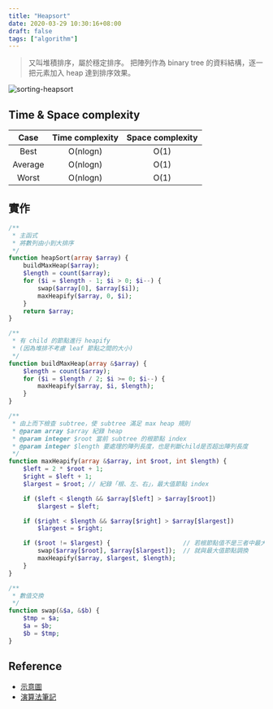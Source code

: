 ```yaml
---
title: "Heapsort"
date: 2020-03-29 10:30:16+08:00
draft: false
tags: ["algorithm"]
---
```


> 又叫堆積排序，屬於穩定排序。
> 把陣列作為 binary tree 的資料結構，逐一把元素加入 heap 達到排序效果。

![sorting-heapsort](https://picbed.stdcdn.com/2021/09/fa8f3368cfbee8aaa48ec2174a8119872d985e230f34ffa15ed06d63e170e635.gif)

## Time & Space complexity

|  Case   | Time complexity | Space complexity |
| :-----: | :-------------: | :--------------: |
|  Best   |    O(nlogn)     |       O(1)       |
| Average |    O(nlogn)     |       O(1)       |
|  Worst  |    O(nlogn)     |       O(1)       |

## 實作

```php
/**
 * 主函式
 * 將數列由小到大排序
 */
function heapSort(array $array) {
    buildMaxHeap($array);
	$length = count($array);
    for ($i = $length - 1; $i > 0; $i--) {
        swap($array[0], $array[$i]);
        maxHeapify($array, 0, $i);
    }
    return $array;
}

/**
 * 有 child 的節點進行 heapify
 * (因為堆排不考慮 leaf 節點之間的大小)
 */
function buildMaxHeap(array &$array) {
    $length = count($array);
    for ($i = $length / 2; $i >= 0; $i--) {
        maxHeapify($array, $i, $length);
    }
}

/**
 * 由上而下檢查 subtree，使 subtree 滿足 max heap 規則
 * @param array $array 紀錄 heap
 * @param integer $root 當前 subtree 的根節點 index
 * @param integer $length 要處理的陣列長度，也是判斷child是否超出陣列長度
 */
function maxHeapify(array &$array, int $root, int $length) {
    $left = 2 * $root + 1;
    $right = $left + 1;
    $largest = $root; // 紀錄「根、左、右」，最大值節點 index

    if ($left < $length && $array[$left] > $array[$root])
        $largest = $left;

    if ($right < $length && $array[$right] > $array[$largest])
        $largest = $right;

    if ($root != $largest) {                    // 若根節點值不是三者中最大的
        swap($array[$root], $array[$largest]);  // 就與最大值節點調換
        maxHeapify($array, $largest, $length);
    }
}

/**
 * 數值交換
 */
function swap(&$a, &$b) {
    $tmp = $a;
    $a = $b;
    $b = $tmp;
}
```

## Reference

- [示意圖](https://www.codesdope.com/course/algorithms-heapsort/)
- [演算法筆記](https://web.ntnu.edu.tw/~algo/Sort.html)
